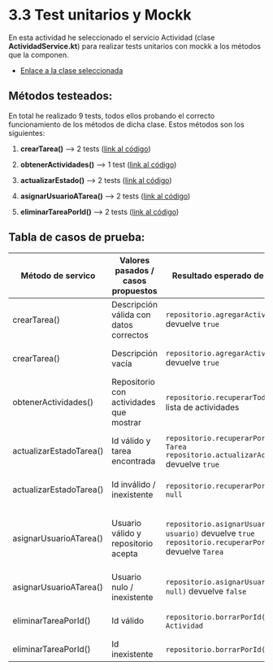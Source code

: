 #  3.3 Test unitarios y Mockk

En esta actividad he seleccionado el servicio Actividad (clase **ActividadService.kt**) para realizar tests unitarios con mockk a los métodos que la componen.

- [Enlace a la clase seleccionada]()

## Métodos testeados:

En total he realizado 9 tests, todos ellos probando el correcto funcionamiento de los métodos de dicha clase. Estos métodos son los siguientes:

1. **crearTarea()** --> 2 tests ([link al código]())

2. **obtenerActividades()** --> 1 test ([link al código]())

3. **actualizarEstado()** --> 2 tests ([link al código]())

4. **asignarUsuarioATarea()** --> 2 tests ([link al código]())

5. **eliminarTareaPorId()** --> 2 tests ([link al código]())


## Tabla de casos de prueba:

| Método de servico         | Valores pasados / casos propuestos      | Resultado esperado de métodos mockk                      | Acción realizada                              | Resultado esperado                           |
|---------------------------|-----------------------------------------|----------------------------------------------------------|-----------------------------------------------|-----------------------------------------------|
| crearTarea()              | Descripción válida con datos correctos  | `repositorio.agregarActividad(...)` devuelve `true`      | Llamar a `crearTarea(descripción, etiquetas)` | Tarea creada correctamente                   |
| crearTarea()              | Descripción vacía                       | `repositorio.agregarActividad(...)` devuelve `true`      | Llamar a `crearTarea("", etiquetas)`          | Tarea creada incluso sin descripción         |
| obtenerActividades()      | Repositorio con actividades que mostrar | `repositorio.recuperarTodas()` devuelve lista de actividades | Llamar a `obtenerActividades()`               | Devuelve lista con actividades                |
| actualizarEstadoTarea()   | Id válido y tarea encontrada            | `repositorio.recuperarPorId(id)` devuelve `Tarea`<br>`repositorio.actualizarActividad(tarea)` devuelve `true` | Llamar a `actualizarEstadoTarea(id, estado)`  | Devuelve `true`, actualiza estado y registra |
| actualizarEstadoTarea()   | Id inválido / inexistente               | `repositorio.recuperarPorId(id)` devuelve `null`         | Llamar a `actualizarEstadoTarea(id, estado)`  | Devuelve `false`, no se actualiza nada       |
| asignarUsuarioATarea()    | Usuario válido y repositorio acepta     | `repositorio.asignarUsuarioATarea(idTarea, usuario)` devuelve `true`<br>`repositorio.recuperarPorId(idTarea)` devuelve `Tarea` | Llamar a `asignarUsuarioATarea(idTarea, usuario)` | Devuelve `true`, se registra "Tarea asignada a: nombre" |
| asignarUsuarioATarea()    | Usuario nulo / inexistente              | `repositorio.asignarUsuarioATarea(idTarea, null)` devuelve `false` | Llamar a `asignarUsuarioATarea(idTarea, null)` | Devuelve `false`, no se registra nada         |
| eliminarTareaPorId()      | Id válido                               | `repositorio.borrarPorId(id)` devuelve `Actividad`       | Llamar a `eliminarActividadPorId(id)`         | Devuelve la actividad eliminada              |
| eliminarTareaPorId()      | Id inexistente                          | `repositorio.borrarPorId(id)` devuelve `null`            | Llamar a `eliminarActividadPorId(id)`         | Devuelve `null`                              |


